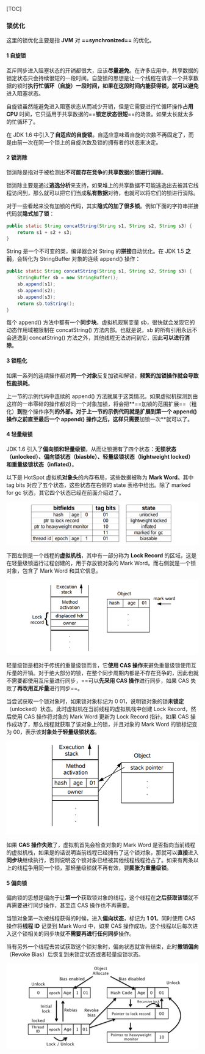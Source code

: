 [TOC]

### 锁优化

这里的锁优化主要是指 **JVM** 对 **==synchronized==** 的优化。



#### 1 自旋锁

互斥同步进入阻塞状态的开销都很大，应该**尽量避免**。在许多应用中，共享数据的锁定状态只会持续很短的一段时间。自旋锁的思想是让一个线程在请求一个共享数据的锁时**执行忙循环（自旋）**一段时间，如果在这段时间内能获得锁，就可以**避免**进入阻塞状态。

自旋锁虽然能避免进入阻塞状态从而减少开销，但是它需要进行忙循环操作**占用 CPU** 时间，它只适用于共享数据的==**锁定状态很短**==的场景。如果太长就太多的忙循环了。

在 JDK 1.6 中引入了**自适应的自旋锁**。自适应意味着自旋的次数不再固定了，而是由前一次在同一个锁上的自旋次数及锁的拥有者的状态来决定。



#### 2 锁消除

锁消除是指对于被检测出**不可能存在竞争**的**共享数据**的**锁进行消除**。

锁消除主要是通过**逃逸分析**来支持，如果堆上的共享数据不可能逃逸出去被其它线程访问到，那么就可以把它们当成**私有数据**对待，也就可以将它们的锁进行消除。

对于一些看起来没有加锁的代码，其实**隐式的加了很多锁**。例如下面的字符串拼接代码就**隐式加了锁**：

```java
public static String concatString(String s1, String s2, String s3) {
    return s1 + s2 + s3;
}
```

String 是一个不可变的类，编译器会对 String 的**拼接**自动优化。在 JDK 1.5 **之前**，会转化为 StringBuffer 对象的连续 append() 操作：

```java
public static String concatString(String s1, String s2, String s3) {
    StringBuffer sb = new StringBuffer();
    sb.append(s1);
    sb.append(s2);
    sb.append(s3);
    return sb.toString();
}
```

每个 append() 方法中都有一个**同步块**。虚拟机观察变量 sb，很快就会发现它的动态作用域被限制在 concatString() 方法内部。也就是说，sb 的所有引用永远不会逃逸到 concatString() 方法之外，其他线程无法访问到它，因此**可以进行消除**。





#### 3 锁粗化

如果一系列的连续操作都对**同一个对象**反复加锁和解锁，**频繁的加锁操作就会导致性能损耗**。

上一节的示例代码中连续的 append() 方法就属于这类情况。如果虚拟机探测到由这样的一串零碎的操作都对同一个对象加锁，将会把**==加锁的范围扩展==（粗化）**到**整个操作序列**的外部。对于上一节的示例代码就是扩展到第一个 append() 操作之前直至最后一个 append() 操作之后，这样只需要**加锁一次**就可以了。





#### 4 轻量级锁

JDK 1.6 引入了**偏向锁和轻量级锁**，从而让锁拥有了四个状态：**无锁状态（unlocked）、偏向锁状态（biasble）、轻量级锁状态（lightweight locked）和重量级锁状态（inflated）**。

以下是 HotSpot 虚拟机**对象头**的内存布局，这些数据被称为 **Mark Word**。其中 tag bits 对应了五个状态，这些状态在右侧的 state 表格中给出。除了 marked for gc 状态，其它四个状态已经在前面介绍过了。

![1563602275691](assets/1563602275691.png)

下图左侧是一个线程的**虚拟机栈**，其中有一部分称为 **Lock Record** 的区域，这是在轻量级锁运行过程创建的，用于存放锁对象的 Mark Word。而右侧就是一个锁对象，包含了 Mark Word 和其它信息。

![1563602285907](assets/1563602285907.png)

轻量级锁是相对于传统的重量级锁而言，它**使用 CAS 操作**来避免重量级锁使用互斥量的开销。对于绝大部分的锁，在整个同步周期内都是不存在竞争的，因此也就不需要都使用互斥量进行同步，==可以**先采用 CAS 操作**进行同步，如果 CAS 失败了**再改用互斥量**进行同步==。

当尝试获取一个锁对象时，如果锁对象标记为 0 01，说明锁对象的锁**未锁定**（unlocked）状态。此时虚拟机在当前线程的虚拟机栈中创建 Lock Record，然后使用 CAS 操作将对象的 Mark Word 更新为 Lock Record 指针。如果 CAS 操作成功了，那么线程就获取了该对象上的锁，并且对象的 Mark Word 的锁标记变为 00，表示该**对象处于轻量级锁状态**。

![1563602294897](assets/1563602294897.png)

如果 **CAS 操作失败**了，虚拟机首先会检查对象的 Mark Word 是否指向当前线程的虚拟机栈，如果是的话说明当前线程已经拥有了这个锁对象，那就可以**直接**进入**同步块**继续执行，否则说明这个锁对象已经被其他线程线程抢占了。如果有两条以上的线程争用同一个锁，那轻量级锁就不再有效，要**膨胀为重量级锁**。



#### 5 偏向锁

偏向锁的思想是偏向于让**第一个**获取锁对象的线程，这个线程在**之后获取该锁**就不再需要进行同步操作，甚至连 CAS 操作也不再需要。

当锁对象第一次被线程获得的时候，进入**偏向状态**，标记为 **1  01**。同时使用 CAS 操作将**线程 ID** 记录到 Mark Word 中，如果 CAS 操作成功，这个线程以后每次进入这个锁相关的同步块就**不需要再进行任何同步**操作。

当有另外一个线程去尝试获取这个锁对象时，偏向状态就宣告结束，此时**撤销偏向**（Revoke Bias）后恢复到未锁定状态或者轻量级锁状态。

![1563602307402](assets/1563602307402.png)









